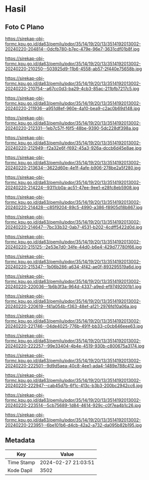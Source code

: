 # Hasil

## Foto C Plano

https://sirekap-obj-formc.kpu.go.id/da63/pemilu/pdpr/35/14/19/20/13/3514192013002-20240220-204814--0dcfb780-b7ec-479e-96e7-3631cdf01b8f.jpg

https://sirekap-obj-formc.kpu.go.id/da63/pemilu/pdpr/35/14/19/20/13/3514192013002-20240220-210250--503925d9-11b6-4558-ab57-2f440e75658b.jpg

https://sirekap-obj-formc.kpu.go.id/da63/pemilu/pdpr/35/14/19/20/13/3514192013002-20240220-210754--a67cc0d3-ba29-4cb3-85ac-211bfb7217c5.jpg

https://sirekap-obj-formc.kpu.go.id/da63/pemilu/pdpr/35/14/19/20/13/3514192013002-20240220-211936--a951d8ef-960e-4a10-bea9-c2ac0b69d148.jpg

https://sirekap-obj-formc.kpu.go.id/da63/pemilu/pdpr/35/14/19/20/13/3514192013002-20240220-212331--1eb7c57f-f6f5-48be-9390-5dc228df398a.jpg

https://sirekap-obj-formc.kpu.go.id/da63/pemilu/pdpr/35/14/19/20/13/3514192013002-20240220-212949--f2a32e6f-f692-45a3-926a-dccb6d45e8ae.jpg

https://sirekap-obj-formc.kpu.go.id/da63/pemilu/pdpr/35/14/19/20/13/3514192013002-20240220-213634--3622d60e-4e1f-4afe-b906-278be2a5f280.jpg

https://sirekap-obj-formc.kpu.go.id/da63/pemilu/pdpr/35/14/19/20/13/3514192013002-20240220-214224--9311cb0a-ac51-47ee-9ee1-e28fc8eb5908.jpg

https://sirekap-obj-formc.kpu.go.id/da63/pemilu/pdpr/35/14/19/20/13/3514192013002-20240220-214428--c85f9204-89c5-4990-a386-f8905d18b867.jpg

https://sirekap-obj-formc.kpu.go.id/da63/pemilu/pdpr/35/14/19/20/13/3514192013002-20240220-214647--7bc33b32-0ab7-4531-b202-4cdff5422d0d.jpg

https://sirekap-obj-formc.kpu.go.id/da63/pemilu/pdpr/35/14/19/20/13/3514192013002-20240220-215125--2e53e7d0-34fe-44d0-b6e4-429d77780f66.jpg

https://sirekap-obj-formc.kpu.go.id/da63/pemilu/pdpr/35/14/19/20/13/3514192013002-20240220-215347--1b06b286-a634-4f42-ae0f-893295519a6d.jpg

https://sirekap-obj-formc.kpu.go.id/da63/pemilu/pdpr/35/14/19/20/13/3514192013002-20240220-220036--1b6b3f3a-964d-4337-a9ed-ef97492001b1.jpg

https://sirekap-obj-formc.kpu.go.id/da63/pemilu/pdpr/35/14/19/20/13/3514192013002-20240220-220619--f41a054b-f363-48ef-a121-2976fd10a06a.jpg

https://sirekap-obj-formc.kpu.go.id/da63/pemilu/pdpr/35/14/19/20/13/3514192013002-20240220-221746--04de4025-776b-491f-bb33-c0cb646eee63.jpg

https://sirekap-obj-formc.kpu.go.id/da63/pemilu/pdpr/35/14/19/20/13/3514192013002-20240220-222257--99e33404-4b4e-4519-930b-c800675a3174.jpg

https://sirekap-obj-formc.kpu.go.id/da63/pemilu/pdpr/35/14/19/20/13/3514192013002-20240220-222501--9d9d5aea-40c8-4ee1-ada4-1489e788c412.jpg

https://sirekap-obj-formc.kpu.go.id/da63/pemilu/pdpr/35/14/19/20/13/3514192013002-20240220-222947--cab45d7b-6f1c-413c-b3b3-200bc2942cc6.jpg

https://sirekap-obj-formc.kpu.go.id/da63/pemilu/pdpr/35/14/19/20/13/3514192013002-20240220-223514--5cb75689-1d84-4614-929c-c0f7ea4b1c26.jpg

https://sirekap-obj-formc.kpu.go.id/da63/pemilu/pdpr/35/14/19/20/13/3514192013002-20240220-223951--6be101b6-d4cb-42a2-a732-da095b82b195.jpg


## Metadata

| Key        | Value               |
| ---------- | ------------------- |
| Time Stamp | 2024-02-27 21:03:51 |
| Kode Dapil | 3502                |



